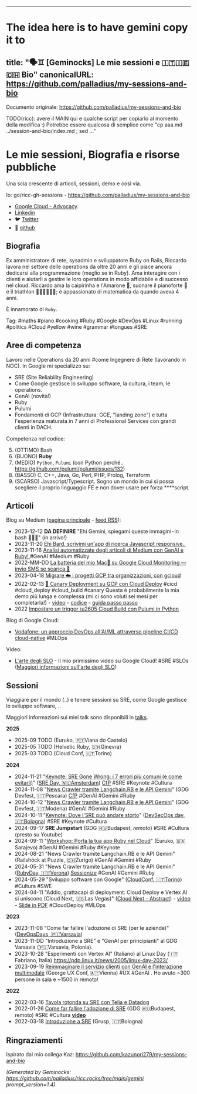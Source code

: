 <!-- Generated by Geminock vVER . cache_key='3caa8fcd465c46efde7429bdd9ecb94fbf98bbe3e9c489519a0ecc9234d5011f-it.yaml' --> 
---
# The idea here is to have gemini copy it to
title: "🗣️♊ [Geminocks] Le mie sessioni e 🇮🇹🇮🇪🇨🇭 Bio"
canonicalURL: https://github.com/palladius/my-sessions-and-bio
---

Documento originale: https://github.com/palladius/my-sessions-and-bio

TODO(ricc): avere il MAIN qui e qualche script per copiarlo al momento della modifica :) Potrebbe essere qualcosa di semplice come "cp aaa.md ../session-and-bio/index.md ; sed ..."


# Le mie sessioni, Biografia e risorse pubbliche


Una scia crescente di articoli, sessioni, demo e così via.

Io: go/ricc-gh-sessions - https://github.com/palladius/my-sessions-and-bio

* [Google Cloud - Advocacy](https://cloud.google.com/developers/advocates/riccardo-carlesso).
* [Linkedin](https://www.linkedin.com/in/riccardocarlesso/)
* 🐦 [Twitter](https://twitter.com/palladius)
* 🐙 [github](https://github.com/palladius)

## Biografia

Ex amministratore di rete, sysadmin e sviluppatore Ruby on Rails, Riccardo lavora nel settore delle operations da oltre 20 anni e
gli piace ancora dedicarsi alla programmazione (meglio se in Ruby). Ama interagire con i clienti e aiutarli a gestire le loro operations
in modo affidabile e di successo nel cloud. Riccardo ama la caipirinha e l'Amarone 🍷, suonare il pianoforte 🎹 e il triathlon 🏊🏻🚴🏿🏃‍♀️;
è appassionato di matematica da quando aveva 4 anni.

È innamorato di `Ruby`.

Tag: #maths #piano #cooking #Ruby #Google #DevOps #Linux #running #politics #Cloud #yellow #wine #grammar #tongues #SRE

## Aree di competenza

Lavoro nelle Operations da 20 anni #come Ingegnere di Rete (lavorando in NOC).
In Google mi specializzo su:

* SRE (Site Reliability Engineering)
* Come Google gestisce lo sviluppo software, la cultura, i team, le operations.
* GenAI (novità!)
* Ruby
* Pulumi
* Fondamenti di GCP (Infrastruttura: GCE, "landing zone") e tutta l'esperienza maturata in 7 anni di Professional Services con grandi clienti in DACH.

Competenza nel codice:

5. (OTTIMO) Bash
4. (BUONO) **Ruby**
3. (MEDIO) `Python`, `Pulumi` (con Python perché.. https://github.com/pulumi/pulumi/issues/132)
2. (BASSO) C, C++, Java, Go, Perl, PHP, Prolog, Terraform
1. (SCARSO) Javascript/Typescript. Sogno un mondo in cui si possa scegliere il proprio linguaggio FE e non dover usare per forza ****script.

## Articoli

Blog su Medium ([pagina principale](https://medium.com/@palladiusbonton/) - [feed RSS](https://medium.com/feed/@palladiusbonton)):

* 2023-12-12 **DA DEFINIRE** "Ehi Gemini, spiegami queste immagini - in bash 🧑🏽‍💻" (in arrivo!)
* 2023-11-20 [Ehi Bard, scrivimi un'app di ricerca Javascript responsive..](https://medium.com/@palladiusbonton/hey-bard-write-a-responsive-javascript-search-engine-app-for-me-b2585e55385e)
* 2023-11-16 [Analisi automatizzate degli articoli di Medium con GenAI e Ruby!
](https://blog.devops.dev/parse-medium-articles-with-genai-and-add-some-fun-02fe9d30475a) #GenAI #Medium #Ruby
* 2022-MM-DD [La batteria del mio Mac🔋 su Google Cloud Monitoring — invio SMS se scarica 🪫](https://medium.com/google-cloud/my-macs-battery-on-google-cloud-monitoring-with-sms-if-its-low-a1ccd70485fe?source=rss-b5293b96912f------2)
* 2023-04-18 [Migrare ☁️ i progetti GCP tra organizzazioni, con gcloud](https://medium.com/google-cloud/how-to-migrate-projects-across-organizations-c7e254ab90af?source=rss-b5293b96912f------2)
* 2022-02-13 [🐤 Canary Deployment su GCP con Cloud Deploy](https://medium.com/google-cloud/draft-canarying-on-gcp-with-cloud-deploy-91b3e4d0ee9a) #cicd #cloud_deploy #cloud_build #canary Questa è probabilmente la mia demo più lunga e complessa (mi ci sono voluti sei mesi per completarla!) - [video](https://www.youtube.com/watch?v=0GfV5iMGG64) - [codice](https://github.com/palladius/clouddeploy-platinum-path) - [guida passo passo](https://github.com/palladius/clouddeploy-platinum-path/blob/main/step-by-step-guide.md)
* 2022  [Impostare un trigger \u2605 Cloud Build con Pulumi in Python](https://medium.com/google-cloud/setting-cloudbuild-with-pulumi-in-python-330e8b54b2cf)


Blog di Google Cloud:

* [Vodafone: un approccio DevOps all'AI/ML attraverso pipeline CI/CD cloud-native](https://cloud.google.com/blog/products/devops-sre/how-vodafone-uses-cicd-to-speed-up-ml-pipelines) #MLOps

Video:

* [L'arte degli SLO](https://www.youtube.com/watch?v=E3ReKuJ8ewA) - Il mio primissimo video su Google Cloud! #SRE #SLOs ([Maggiori informazioni sull'arte degli SLO](https://sre.google/resources/practices-and-processes/art-of-slos/))


## Sessioni

Viaggiare per il mondo (..) e tenere sessioni su SRE, come Google gestisce lo sviluppo software, ..

Maggiori informazioni sui miei talk sono disponibili in [talks](talks.md).

**2025**

* 2025-09 TODO (Euruko,	🇵🇹Viana do Castelo)
* 2025-05 TODO (Helvetic Ruby, 🇨🇭Ginevra)
* 2025-03 TODO (Cloud Conf, 🇮🇹Torino)

**2024**

* 2024-11-21 "[Keynote: SRE Gone Wrong: i 7 errori più comuni (e come evitarli)](https://sreday.com/2024-amsterdam/#modal-speaker-0)" ([SRE Day, 🇳🇱Amsterdam](https://sreday.com/2024-amsterdam/)) [CfP](https://www.papercall.io/sreday-2024-amsterdam) #SRE #Keynote #Cultura
* 2024-11-08 "[News Crawler tramite Langchain.RB e le API Gemini](https://sessionize.com/app/speaker/session/739236)" (GDG Devfest, 🇮🇹Pescara) [CfP](https://sessionize.com/devfest-pescara-2024/) #GenAI #Gemini #Ruby
* 2024-10-12 "[News Crawler tramite Langchain.RB e le API Gemini](https://sessionize.com/app/speaker/session/745608)" (GDG Devfest, 🇮🇹Modena) #GenAI #Gemini #Ruby
* 2024-10-11 "[Keynote: Dove l'SRE può andare storto](https://www.devsecopsday.it/talks_speakers/)" ([DevSecOps day, 🇮🇹Bologna](https://www.devsecopsday.it/talks_speakers/)) #SRE  #Keynote #Cultura
* 2024-09-17 **SRE Jumpstart** (GDG 🇭🇺Budapest, _remoto_) #SRE #Cultura (presto su Youtube)
* 2024-09-11 "[Workshop: Porta la tua app Ruby nel Cloud](https://2024.euruko.org/speakers/riccardo_carlesso)" (Euruko, 🇧🇦Sarajevo) #GenAI #Gemini #Ruby #Keynote
* 2024-08-21 "News Crawler tramite Langchain.RB e le API Gemini" (Railshöck at Puzzle, 🇨🇭Zurigo) #GenAI #Gemini #Ruby
* 2024-05-31 "News Crawler tramite Langchain.RB e le API Gemini" ([RubyDay, 🇮🇹Verona](https://ti.to/grusp/rubyday-2024)) [Sessionize](https://sessionize.com/app/speaker/session/621013) #GenAI #Gemini #Ruby
* 2024-05-29 "Sviluppo software con Google" ([CloudConf, 🇮🇹Torino](https://2024.cloudconf.it/index.html)) #Cultura #SWE
* 2024-04-11 "Addio, grattacapi di deployment: Cloud Deploy e Vertex AI si uniscono (Cloud Next, 🇺🇸Las Vegas)" ([Cloud Next - Abstract](https://cloud.withgoogle.com/next?session=DEV302)) - [video](https://www.youtube.com/watch?v=_NlGk9Ao_oA) - [Slide in PDF](https://assets.swoogo.com/uploads/3794522-661c3c8fe0cf9.pdf) #CloudDeploy #MLOps

**2023**

* 2023-11-08 "Come far fallire l'adozione di SRE (per le aziende)" ([DevOpsDays, 🇵🇱Varsavia](https://devopsdays.pl/bio/#kontakt))
* 2023-11-DD "Introduzione a SRE" e "GenAI per principianti" al GDG Varsavia (🇵🇱Varsavia, Polonia).
* 2023-10-28 "Esperimenti con Vertex AI" (Italiano) al Linux Day (🇮🇹Fabriano, Italia) https://pdp.linux.it/news/2005/linux-day-2023/
* 2023-09-19 [Reimmaginare il servizio clienti con GenAI e l'interazione multimodale](https://www.youtube.com/watch?v=WRNncVe5yJQ) (George UX Conf, 🇦🇹Vienna) #UX #GenAI . Ho avuto ~300 persone in sala e ~1500 in remoto!

**2022**

* 2022-03-16 [Tavola rotonda su SRE con Telia e Datadog](https://hopin.com/events/telia-company-google-cloud-datadog-sre-panel)
* 2022-01-26 [Come far fallire l'adozione di SRE](https://gdg.community.dev/events/details/google-gdg-budapest-presents-how-to-fail-your-sre-adoption/)
  (GDG 🇭🇺Budapest, remoto) #SRE #Cultura **[video](https://www.youtube.com/watch?v=i96qBPyn2dw)**
* 2022-03-18 [Introduzione a SRE](https://2022.incontrodevops.it/talks_speakers/index.html) (Grusp, 🇮🇹Bologna)

## Ringraziamenti

Ispirato dal mio collega Kaz: https://github.com/kazunori279/my-sessions-and-bio


*(Generated by Geminocks: https://github.com/palladius/ricc.rocks/tree/main/gemini prompt_version=1.4)*